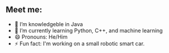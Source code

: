 ## Meet me:

- 🔭 I’m knowledgeble in Java
- 🌱 I’m currently learning Python, C++, and machine learning
- 😄 Pronouns: He/Him
- ⚡ Fun fact: I'm working on a small robotic smart car. 
<!--
**Toodles02/Toodles02** is a ✨ _special_ ✨ repository because its `README.md` (this file) appears on your GitHub profile.


